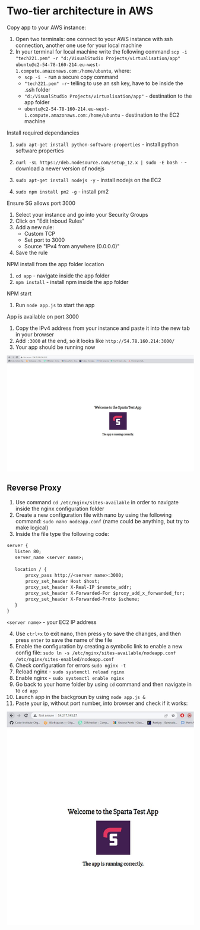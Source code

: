 # Two-tier architecture in AWS

Copy app to your AWS instance:

1. Open two terminals: one connect to your AWS instance with ssh connection, another one use for your local machine
2. In your terminal for local machine write the following command `scp -i "tech221.pem" -r "d:/VisualStudio Projects/virtualisation/app" ubuntu@c2-54-78-160-214.eu-west-1.compute.amazonaws.com:/home/ubuntu`, where:
    * `scp -i ` - run a secure copy command
    * `"tech221.pem" -r`- telling to use an ssh key, have to be inside the .ssh folder
    * `"d:/VisualStudio Projects/virtualisation/app"` - destination to the app folder
    * `ubuntu@c2-54-78-160-214.eu-west-1.compute.amazonaws.com:/home/ubuntu` - destination to the EC2 machine

Install required dependancies

1. `sudo apt-get install python-software-properties` - install python software properties

2. `curl -sL https://deb.nodesource.com/setup_12.x | sudo -E bash -` - download a newer version of nodejs

3. `sudo apt-get install nodejs -y` - install nodejs on the EC2

4. `sudo npm install pm2 -g` - install pm2

Ensure SG allows port 3000

1. Select your instance and go into your Security Groups
2. Click on "Edit Inboud Rules"
3. Add a new rule:
    * Custom TCP
    * Set port to 3000
    * Source "IPv4 from anywhere (0.0.0.0)"
4. Save the rule

NPM install from the app folder location

1. `cd app` - navigate inside the app folder
2. `npm install` - install npm inside the app folder

NPM start

1. Run `node app.js` to start the app

App is available on port 3000

1. Copy the IPv4 address from your instance and paste it into the new tab in your browser
2. Add `:3000` at the end, so it looks like `http://54.78.160.214:3000/`
3. Your app should be running now

![App deployed](resources/app_deployed_on_EC2.JPG)


## Reverse Proxy

1. Use command `cd /etc/nginx/sites-available` in order to navigate inside the nginx configuration folder
2. Create a new configuration file with nano by using the following command: `sudo nano nodeapp.conf` (name could be anything, but try to make logical)
3. Inside the file type the following code:
```
server {
   listen 80;
   server_name <server name>;

   location / {
       proxy_pass http://<server name>:3000;
       proxy_set_header Host $host;
       proxy_set_header X-Real-IP $remote_addr;
       proxy_set_header X-Forwarded-For $proxy_add_x_forwarded_for;
       proxy_set_header X-Forwarded-Proto $scheme;
   }
}
```
`<server name>` - your EC2 IP address

4. Use `ctrl+x` to exit nano, then press `y` to save the changes, and then press `enter` to save the name of the file
5. Enable the configuration by creating a symbolic link to enable a new config file: `sudo ln -s /etc/nginx/sites-available/nodeapp.conf /etc/nginx/sites-enabled/nodeapp.conf`
6. Check configuration for errors `sudo nginx -t`
7. Reload nginx - `sudo systemctl reload nginx`
8. Enable nginx - `sudo systemctl enable nginx`
9. Go back to your home folder by using `cd` command and then navigate in to `cd app`
10. Launch app in the backgroun by using `node app.js &`
11. Paste your ip, without port number, into browser and check if it works:

![Reverse Proxy](resources/reverse_proxy.JPG)

